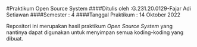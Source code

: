 #Praktikum Open Source System
####Ditulis oleh      :G.231.20.0129-Fajar Adi Setiawan
####Semester          : 4
####Tanggal Praktikum : 14 Oktober 2022

Repositori ini merupakan hasil praktikum *Open Source System* yang nantinya dapat digunakan untuk menyimpan semua koding-koding yang dibuat.